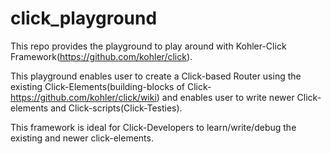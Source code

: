 # click_playground
This repo provides the playground to play around with Kohler-Click Framework(https://github.com/kohler/click).

This playground enables user to create a Click-based Router using the existing Click-Elements(building-blocks of Click-https://github.com/kohler/click/wiki) and enables user to write newer Click-elements and Click-scripts(Click-Testies).

This framework is ideal for Click-Developers to learn/write/debug the existing and newer click-elements.
